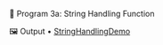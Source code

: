 📌 Program 3a: String Handling Function  

🖼️ Output 
• [StringHandlingDemo](https://github.com/KUSUMA-74/Advanced_Java/blob/main/Lab3_StringHandling/3a-stringhandlingfunction/StringHandlingDemo.png)
